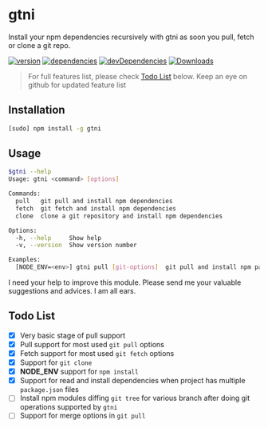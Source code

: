 gtni
====
Install your npm dependencies recursively with gtni as soon you pull, fetch or clone a git repo.

[![version][npm-version]][npm-url] [![dependencies][npm-dependencies]][npm-url] [![devDependencies][npm-dev-dependencies]][npm-url] [![Downloads][npm-month-downloads]][npm-url]

>For full features list, please check [Todo List](#todo-list) below. Keep an eye on github for updated feature list

Installation
-------------
```sh
[sudo] npm install -g gtni
```
Usage
------
```sh
$gtni --help
Usage: gtni <command> [options]

Commands:
  pull   git pull and install npm dependencies
  fetch  git fetch and install npm dependencies
  clone  clone a git repository and install npm dependencies

Options:
  -h, --help     Show help                                             [boolean]
  -v, --version  Show version number                                   [boolean]

Examples:
  [NODE_ENV=<env>] gtni pull [git-options]  git pull and install npm packages

```
I need your help to improve this module. Please send me your valuable suggestions and advices. I am all ears.

Todo List
---------
- [x] Very basic stage of pull support
- [x] Pull support for most used `git pull` options
- [x] Fetch support for most used `git fetch` options
- [x] Support for `git clone`
- [x] **NODE_ENV** support for `npm install`
- [x] Support for read and install dependencies when project has multiple `package.json` files
- [ ] Install npm modules diffing `git tree` for various branch after doing git operations supported by `gtni`
- [ ] Support for merge options in `git pull`

[npm-badge]: https://nodei.co/npm/gtni.png?compact=true
[npm-version]: https://img.shields.io/npm/v/gtni.svg?style=flat-square
[npm-dependencies]: https://img.shields.io/david/nmrony/gtni.svg?style=flat-square
[npm-dev-dependencies]: https://img.shields.io/david/dev/nmrony/gtni.svg?style=flat-square
[npm-month-downloads]: https://img.shields.io/npm/dm/gtni.svg?style=flat-square
[npm-url]: https://www.npmjs.com/package/gtni
